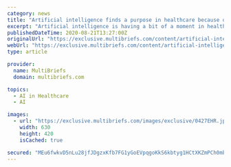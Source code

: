 ```yaml
---
category: news
title: "Artificial intelligence finds a purpose in healthcare because of COVID-19"
excerpt: "Artificial intelligence is having a bit of a moment in healthcare. Per countless reports, AI is seeing rapid adoption throughout healthcare to identify solutions to protect against the pandemic and gain an advantage against the seemingly unmitigated spread of the virus."
publishedDateTime: 2020-08-21T13:27:00Z
originalUrl: "https://exclusive.multibriefs.com/content/artificial-intelligence-finds-a-purpose-in-healthcare-because-of-covid-19/pharmaceutical"
webUrl: "https://exclusive.multibriefs.com/content/artificial-intelligence-finds-a-purpose-in-healthcare-because-of-covid-19/pharmaceutical"
type: article

provider:
  name: MultiBriefs
  domain: multibriefs.com

topics:
  - AI in Healthcare
  - AI

images:
  - url: "https://exclusive.multibriefs.com/images/exclusive/0427EHR.jpg"
    width: 630
    height: 420
    isCached: true

secured: "MEu6fwkvD5nLu28jfJDgzxKfb7FG1yGoEVpqgoKkS6kbtyg1HCtXKZmPCh0mbXMYzD6Hu0Ibp30TN+Jwtr0dI7mIov8cVRgExpe3wOSoDJKPThVaphpFT52on2jPQz3dps33VEsuG6vX02uG5NoU2UK+vozBSjdHR6G1GYkEX/fB6MMv/PP02wGYhR5r/lxiEDuAMbYvLEYY6G++WNfBCJz7azqgpRIzJ9ck1ybP30NPXFfWyhi8ExKYjVTae7GqtY8SfnlKZKQMBmBC9c255EIOxIo11vu8kGoAmbykIlKN/GWVcywmKbVo029s8R84xcY+xwi6zq83DsHHZDsJYWL1b9kNPRQZ8xf0HIbvkzw=;0x+S1QQOnrjVnTc6sCJGQw=="
---
```


